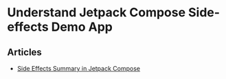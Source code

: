 # Understand Jetpack Compose Side-effects Demo App

## Articles
- [Side Effects Summary in Jetpack Compose](https://vtsen.hashnode.dev/side-effects-summary-in-jetpack-compose)

